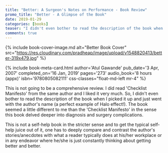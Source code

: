 ```yaml
---
title: "Better: A Surgeon's Notes on Performance - Book Review"
promo_title: "Better - A Glimpse of the Book"
date: 2019-01-29
categories: [books]
teaser: "I didn't even bother to read the description of the book when I picked it up and just went with the author's name (a perfect example of Halo effect!)."
comments: true
---
```


{% include book-cover-image.md alt="Better Book Cover" src="https://res.cloudinary.com/pradheap/image/upload/v1548820413/better-319x479.jpg"
%}

{% include book-meta-card.html
    author='Atul Gawande'
    pub_date='3 Apr, 2007'
    completed_on='16 Jan, 2019'
    pages='273'
    audio_book='8 hours (appx)'
    isbn='9780805082111'
    css-classes="float-md-left mr-4"
%}

This is not going to be a comprehensive review. I did read 'Checklist Manifesto' from the same author and I liked it very much. So, I didn't even bother to read the description of the book when I picked it up and just went with the author's name (a perfect example of Halo effect!). The book seemed a little different to me than the 'Checklist Manifesto' in the sense this book delved deeper into diagnosis and surgery complications.  

This is not a self-help book in the stricter sense and to get the typical self-help juice out of it, one has to deeply compare and contrast the author's stories/anecdotes with what a reader typically does at his/her workplace or in any endeavor where he/she is just constantly thinking about getting better and better.